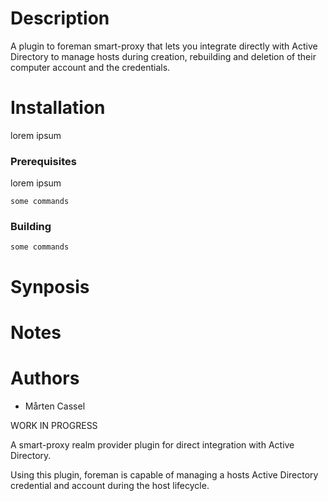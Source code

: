 # Description
A plugin to foreman smart-proxy that lets you 
integrate directly with Active Directory to manage hosts
during creation, rebuilding and deletion of their 
computer account and the credentials.

# Installation
lorem ipsum

### Prerequisites
lorem ipsum

```
some commands
```

### Building
```
some commands
```

# Synposis


# Notes

# Authors
* Mårten Cassel
 
 
WORK IN PROGRESS

A smart-proxy realm provider plugin for direct integration 
with Active Directory.

Using this plugin, foreman is capable of managing a hosts Active Directory
credential and account during the host lifecycle.


